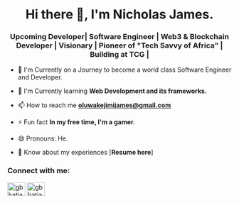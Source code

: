 <h1 align="center">Hi there 👋, I'm Nicholas James.</h1>

<!--
**thejamesnick/thejamesnick** is a ✨ _special_ ✨ repository because its `README.md` (this file) appears on your GitHub profile.

Here are some ideas to get you started:

- 🔭 I’m currently working on ...
- 🌱 I’m currently learning ...
- 👯 I’m looking to collaborate on ...
- 🤔 I’m looking for help with ...
- 💬 Ask me about ...
- 📫 How to reach me: ...
- 😄 Pronouns: ...
- ⚡ Fun fact: ...
-->

<h3 align="center">Upcoming Developer| Software Engineer | Web3 & Blockchain Developer | Visionary | Pioneer of "Tech Savvy of Africa" | Building at TCG | </h3>


- 🔭 I'm Currently on a Journey to become a world class Software Engineer and Developer.
  
- 🌱 I'm Currently learning **Web Development and its frameworks.**

- 📫 How to reach me **oluwakejimijames@gmail.com**
  
- ⚡ Fun fact **In my free time, I'm a gamer.**
  
- 😄 Pronouns: He.
  
- 📄 Know about my experiences [**Resume here**]

<h3 align="left">Connect with me:</h3>
<p align="left">
<a href="https://twitter.com/notnicksol" target="blank"><img align="center" src="https://cdn.jsdelivr.net/npm/simple-icons@3.0.1/icons/twitter.svg" alt="gbhatia30" height="30" width="40" /></a>
<a href="https://www.linkedin.com/in/thejamesnick/" target="blank"><img align="center" src="https://cdn.jsdelivr.net/npm/simple-icons@3.0.1/icons/linkedin.svg" alt="gbhatia30" height="30" width="40" /></a>
</p>
